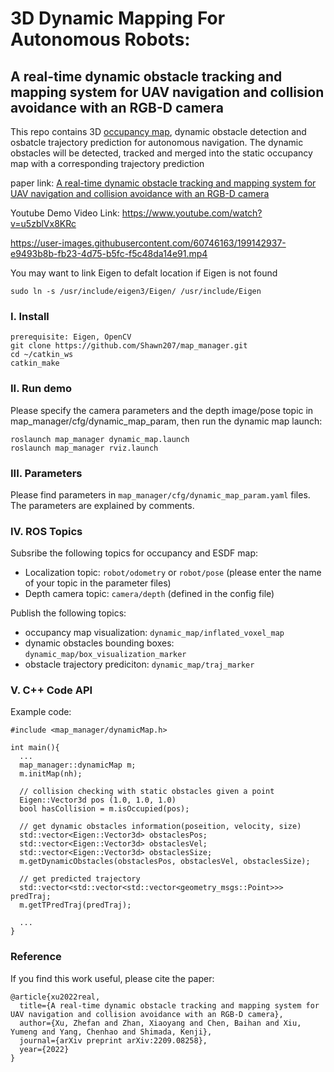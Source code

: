 # 3D Dynamic Mapping For Autonomous Robots: 
## A real-time dynamic obstacle tracking and mapping system for UAV navigation and collision avoidance with an RGB-D camera
This repo contains 3D [occupancy map](https://en.wikipedia.org/wiki/Occupancy_grid_mapping), dynamic obstacle detection and osbatcle trajectory prediction for autonomous navigation. The dynamic obstacles will be detected, tracked and merged into the static occupancy map with a corresponding trajectory prediction



paper link: [A real-time dynamic obstacle tracking and mapping system for UAV navigation and collision avoidance with an RGB-D camera](https://arxiv.org/abs/2209.08258)

Youtube Demo Video Link: https://www.youtube.com/watch?v=u5zblVx8KRc

https://user-images.githubusercontent.com/60746163/199142937-e9493b8b-fb23-4d75-b5fc-f5c48da14e91.mp4



You may want to link Eigen to defalt location if Eigen is not found
```
sudo ln -s /usr/include/eigen3/Eigen/ /usr/include/Eigen
```

### I. Install
```
prerequisite: Eigen, OpenCV
git clone https://github.com/Shawn207/map_manager.git
cd ~/catkin_ws
catkin_make
```
### II. Run demo
Please specify the camera parameters and the depth image/pose topic in map_manager/cfg/dynamic_map_param, then run the dynamic map launch: 
```
roslaunch map_manager dynamic_map.launch
roslaunch map_manager rviz.launch
```

### III. Parameters
Please find parameters in ```map_manager/cfg/dynamic_map_param.yaml``` files. The parameters are explained by comments.

### IV. ROS Topics
Subsribe the following topics for occupancy and ESDF map:
  - Localization topic: ```robot/odometry``` or ```robot/pose``` (please enter the name of your topic in the parameter files)
  - Depth camera topic: ```camera/depth``` (defined in the config file)
  
Publish the following topics:
  - occupancy map visualization: ```dynamic_map/inflated_voxel_map```
  - dynamic obstacles bounding boxes: ```dynamic_map/box_visualization_marker```
  - obstacle trajectory prediciton: ```dynamic_map/traj_marker```

### V. C++ Code API
Example code:
```
#include <map_manager/dynamicMap.h>

int main(){
  ...
  map_manager::dynamicMap m;
  m.initMap(nh);
  
  // collision checking with static obstacles given a point
  Eigen::Vector3d pos (1.0, 1.0, 1.0)
  bool hasCollision = m.isOccupied(pos);
  
  // get dynamic obstacles information(poseition, velocity, size)
  std::vector<Eigen::Vector3d> obstaclesPos;
  std::vector<Eigen::Vector3d> obstaclesVel;
  std::vector<Eigen::Vector3d> obstaclesSize;
  m.getDynamicObstacles(obstaclesPos, obstaclesVel, obstaclesSize);
  
  // get predicted trajectory
  std::vector<std::vector<std::vector<geometry_msgs::Point>>> predTraj;
  m.getTPredTraj(predTraj);
  
  ...
}
```

### Reference
If you find this work useful, please cite the paper:

```
@article{xu2022real,
  title={A real-time dynamic obstacle tracking and mapping system for UAV navigation and collision avoidance with an RGB-D camera},
  author={Xu, Zhefan and Zhan, Xiaoyang and Chen, Baihan and Xiu, Yumeng and Yang, Chenhao and Shimada, Kenji},
  journal={arXiv preprint arXiv:2209.08258},
  year={2022}
}
```





